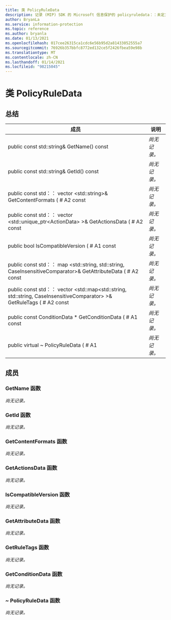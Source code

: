 ```yaml
---
title: 类 PolicyRuleData
description: 记录 (MIP) SDK 的 Microsoft 信息保护的 policyruledata：：未定义的类。
author: BryanLa
ms.service: information-protection
ms.topic: reference
ms.author: bryanla
ms.date: 01/13/2021
ms.openlocfilehash: 017cee26315ca1cdc6e56b95d2a81433052555a7
ms.sourcegitcommit: 76926b357bbfc8772ed132ce5f2426fbea59e98b
ms.translationtype: MT
ms.contentlocale: zh-CN
ms.lasthandoff: 01/14/2021
ms.locfileid: "98215045"
---
```

# <a name="class-policyruledata"></a>类 PolicyRuleData 
  
## <a name="summary"></a>总结
 成员                        | 说明                                
--------------------------------|---------------------------------------------
public const std::string& GetName() const  | _尚无记录。_
public const std::string& GetId() const  | _尚无记录。_
public const std：： vector \<std::string\>& GetContentFormats ( # A2 const  | _尚无记录。_
public const std：： vector \<std::unique_ptr\<ActionData\> \>& GetActionsData ( # A2 const  | _尚无记录。_
public bool IsCompatibleVersion ( # A1 const  | _尚无记录。_
public const std：： map \<std::string, std::string, CaseInsensitiveComparator\>& GetAttributeData ( # A2 const  | _尚无记录。_
public const std：： vector \<std::map\<std::string, std::string, CaseInsensitiveComparator\> \>& GetRuleTags ( # A2 const  | _尚无记录。_
public const ConditionData * GetConditionData ( # A1 const  | _尚无记录。_
public virtual ~ PolicyRuleData ( # A1  | _尚无记录。_
  
## <a name="members"></a>成员
  
### <a name="getname-function"></a>GetName 函数
_尚无记录。_

  
### <a name="getid-function"></a>GetId 函数
_尚无记录。_

  
### <a name="getcontentformats-function"></a>GetContentFormats 函数
_尚无记录。_

  
### <a name="getactionsdata-function"></a>GetActionsData 函数
_尚无记录。_

  
### <a name="iscompatibleversion-function"></a>IsCompatibleVersion 函数
_尚无记录。_

  
### <a name="getattributedata-function"></a>GetAttributeData 函数
_尚无记录。_

  
### <a name="getruletags-function"></a>GetRuleTags 函数
_尚无记录。_

  
### <a name="getconditiondata-function"></a>GetConditionData 函数
_尚无记录。_

  
### <a name="policyruledata-function"></a>~ PolicyRuleData 函数
_尚无记录。_
